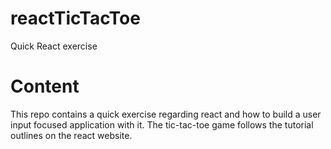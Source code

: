 # reactTicTacToe
Quick React exercise


# Content

This repo contains a quick exercise regarding react and how to build a user input focused application with it. The tic-tac-toe game follows the tutorial outlines on the react website. 
